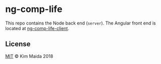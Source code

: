 # ng-comp-life

This repo contains the Node back end (`server`). The Angular front end is located at [ng-comp-life-client](https://github.com/kmaida/ng-comp-life-client).

## License

[MIT](LICENSE) © Kim Maida 2018